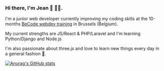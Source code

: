 ### Hi there, I'm Jean 👋 👨‍💻.

I'm a junior web developer currently improving my coding skills at the 10-months [BeCode webdev training](https://becode.org/learn/junior-web-developer/) in Brussels (Belgium).

My current strengths are JS/React & PHP/Laravel and I'm learning Python/Django and Node.js

I'm also passionate about three.js and love to learn new things every day in a general fashion 🤘.

[![Anurag's GitHub stats](https://github-readme-stats.vercel.app/api?username=JeanFabry)](https://github.com/anuraghazra/github-readme-stats)
